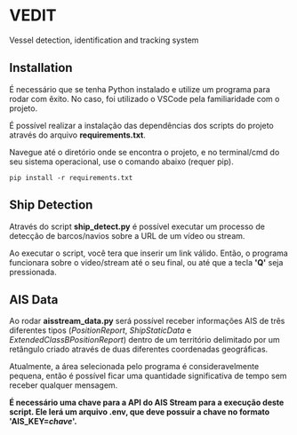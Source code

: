 # VEDIT
Vessel detection, identification and tracking system

## Installation
É necessário que se tenha Python instalado e utilize um programa para rodar com êxito. No caso, foi utilizado o VSCode pela familiaridade com o projeto.

É possível realizar a instalação das dependências dos scripts do projeto através do arquivo **requirements.txt**.

Navegue até o diretório onde se encontra o projeto, e no terminal/cmd do seu sistema operacional, use o comando abaixo (requer pip).
```
pip install -r requirements.txt
```



## Ship Detection

Através do script **ship_detect.py** é possível executar um processo de detecção de barcos/navios sobre a URL de um vídeo ou stream.

Ao executar o script, você tera que inserir um link válido. Então, o programa funcionara sobre o video/stream até o seu final, ou até que a tecla **'Q'** seja pressionada.

## AIS Data

Ao rodar **aisstream_data.py** será possível receber informações AIS de três diferentes tipos (*PositionReport*, *ShipStaticData* e *ExtendedClassBPositionReport*) dentro de um território delimitado por um retângulo criado através de duas diferentes coordenadas geográficas.

Atualmente, a área selecionada pelo programa é consideravelmente pequena, então é possível ficar uma quantidade significativa de tempo sem receber qualquer mensagem.

**É necessário uma chave para a API do AIS Stream para a execução deste script. Ele lerá um arquivo .env, que deve possuir a chave no formato 'AIS_KEY=*chave*'.**
